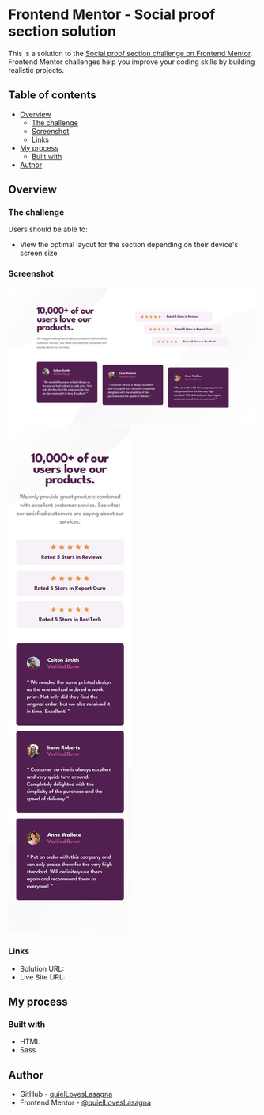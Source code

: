 # Frontend Mentor - Social proof section solution

This is a solution to the [Social proof section challenge on Frontend Mentor](https://www.frontendmentor.io/challenges/social-proof-section-6e0qTv_bA). Frontend Mentor challenges help you improve your coding skills by building realistic projects.

## Table of contents

- [Overview](#overview)
  - [The challenge](#the-challenge)
  - [Screenshot](#screenshot)
  - [Links](#links)
- [My process](#my-process)
  - [Built with](#built-with)
- [Author](#author)

## Overview

### The challenge

Users should be able to:

- View the optimal layout for the section depending on their device's screen size

### Screenshot

![Preview](./design/desktop-design.jpg)
![Preview](./design/mobile-design.jpg)

### Links

- Solution URL: []()
- Live Site URL: []()

## My process

### Built with

- HTML
- Sass

## Author

- GitHub - [quielLovesLasagna]()
- Frontend Mentor - [@quielLovesLasagna](https://www.frontendmentor.io/profile/quielLovesLasagna)
